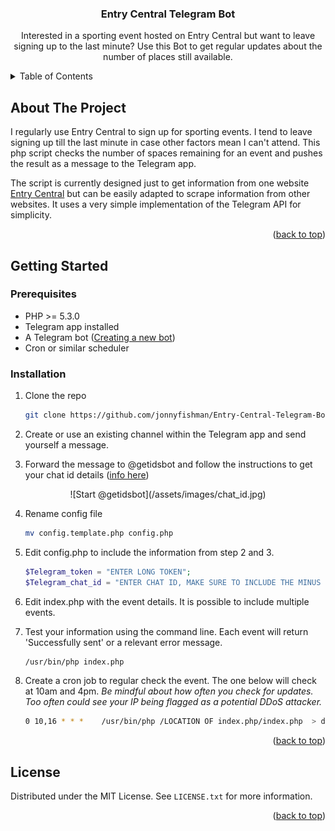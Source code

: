 
<h3 align="center">Entry Central Telegram Bot</h3>

  <p align="center">
    Interested in a sporting event hosted on Entry Central but want to leave signing up to the last minute? Use this Bot to get regular updates about the number of places still available.
    <br />

  </p>
</div>



<!-- TABLE OF CONTENTS -->
<details>
  <summary>Table of Contents</summary>
  <ol>
    <li>
      <a href="#about-the-project">About The Project</a>
    </li>
    <li>
      <a href="#getting-started">Getting Started</a>
      <ul>
        <li><a href="#prerequisites">Prerequisites</a></li>
        <li><a href="#installation">Installation</a></li>
      </ul>
    </li>
    <li><a href="#license">License</a></li>
  </ol>
</details>



<!-- ABOUT THE PROJECT -->
## About The Project

I regularly use Entry Central to sign up for sporting events. I tend to leave signing up till the last minute in case other factors mean I can't attend. This php script checks the number of spaces remaining for an event and pushes the result as a message to the Telegram app.

The script is currently designed just to get information from one website [Entry Central](https://www.entrycentral.com/) but can be easily adapted to scrape information from other websites. It uses a very simple implementation of the Telegram API for simplicity.

<p align="right">(<a href="#top">back to top</a>)</p>



<!-- GETTING STARTED -->
## Getting Started



### Prerequisites

* PHP >= 5.3.0
* Telegram app installed
* A Telegram bot ([Creating a new bot](https://core.telegram.org/bots#6-botfather))
* Cron or similar scheduler

### Installation

1. Clone the repo
   ```sh
   git clone https://github.com/jonnyfishman/Entry-Central-Telegram-Bot.git
   ```
2. Create or use an existing channel within the Telegram app and send yourself a message.

3. Forward the message to @getidsbot and follow the instructions to get your chat id details ([info here](https://github.com/wjclub/telegram-bot-getids))

<p align="center">
![Start @getidsbot](/assets/images/chat_id.jpg)
</p>

4. Rename config file
   ```sh
   mv config.template.php config.php
   ```
3. Edit config.php to include the information from step 2 and 3.
   ```php
   $Telegram_token = "ENTER LONG TOKEN";
   $Telegram_chat_id = "ENTER CHAT ID, MAKE SURE TO INCLUDE THE MINUS SIGN";
   ```
4. Edit index.php with the event details. It is possible to include multiple events.

5. Test your information using the command line. Each event will return 'Successfully sent' or a relevant error message.
    ```sh
    /usr/bin/php index.php
    ```

6. Create a cron job to regular check the event. The one below will check at 10am and 4pm. <i>Be mindful about how often you check for updates. Too often could see your IP being flagged as a potential DDoS attacker.</i>
   ```sh
   0 10,16 * * *    /usr/bin/php /LOCATION OF index.php/index.php  > dev/null
   ```


<p align="right">(<a href="#top">back to top</a>)</p>




<!-- LICENSE -->
## License

Distributed under the MIT License. See `LICENSE.txt` for more information.

<p align="right">(<a href="#top">back to top</a>)</p>
